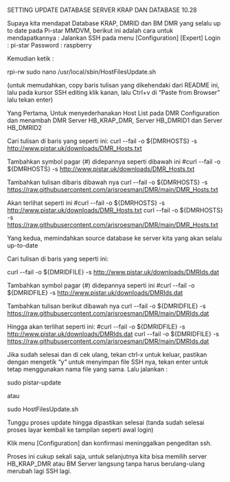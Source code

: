 SETTING UPDATE DATABASE SERVER KRAP DAN DATABASE 10.28

Supaya kita mendapat Database KRAP, DMRID dan BM DMR yang selalu up to date pada Pi-star MMDVM, berikut ini adalah cara untuk mendapatkannya :
Jalankan SSH pada menu [Configuration] [Expert]
    Login     : pi-star
    Password  : raspberry

Kemudian ketik :

rpi-rw
sudo nano /usr/local/sbin/HostFilesUpdate.sh

(untuk memudahkan, copy baris tulisan yang dikehendaki dari README ini, lalu pada kursor SSH editing klik kanan, lalu Ctrl+v di “Paste from Browser” lalu tekan enter)

Yang Pertama, Untuk menyederhanakan Host List pada DMR Configuration dan menambah DMR Server HB_KRAP_DMR, Server HB_DMRID1 dan Server HB_DMRID2

Cari tulisan di baris yang seperti ini:
curl --fail -o ${DMRHOSTS} -s http://www.pistar.uk/downloads/DMR_Hosts.txt

Tambahkan symbol pagar (#) didepannya seperti dibawah ini
#curl --fail -o ${DMRHOSTS} -s http://www.pistar.uk/downloads/DMR_Hosts.txt

Tambahkan tulisan dibaris dibawah nya
curl --fail -o ${DMRHOSTS} -s https://raw.githubusercontent.com/arisroesman/DMR/main/DMR_Hosts.txt

Akan terlihat seperti ini
#curl --fail -o ${DMRHOSTS} -s http://www.pistar.uk/downloads/DMR_Hosts.txt
curl --fail -o ${DMRHOSTS} -s https://raw.githubusercontent.com/arisroesman/DMR/main/DMR_Hosts.txt

Yang kedua, memindahkan source database ke server kita yang akan selalu up-to-date

Cari tulisan di baris yang seperti ini:

curl --fail -o ${DMRIDFILE} -s http://www.pistar.uk/downloads/DMRIds.dat

Tambahkan symbol pagar (#) didepannya seperti ini
#curl --fail -o ${DMRIDFILE} -s http://www.pistar.uk/downloads/DMRIds.dat

Tambahkan tulisan berikut dibawah nya
curl --fail -o ${DMRIDFILE} -s https://raw.githubusercontent.com/arisroesman/DMR/main/DMRIds.dat

Hingga akan terlihat seperti ini:
#curl --fail -o ${DMRIDFILE} -s http://www.pistar.uk/downloads/DMRIds.dat
curl --fail -o ${DMRIDFILE} -s https://raw.githubusercontent.com/arisroesman/DMR/main/DMRIds.dat

Jika sudah selesai dan di cek ulang, tekan ctrl-x untuk keluar, pastikan dengan mengetik “y“ untuk menyimpan file SSH nya, tekan enter untuk tetap menggunakan nama file yang sama.
Lalu jalankan :

sudo pistar-update

atau

sudo HostFilesUpdate.sh

Tunggu proses update hingga dipastikan selesai (tanda sudah selesai proses layar kembali ke tampilan seperti awal login)

Klik menu [Configuration] dan konfirmasi meninggalkan pengeditan ssh.

Proses ini cukup sekali saja, untuk selanjutnya kita bisa memilih server HB_KRAP_DMR atau BM Server langsung tanpa harus berulang-ulang merubah lagi SSH lagi.

